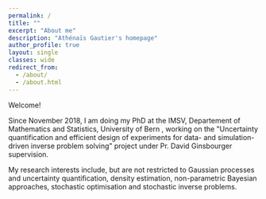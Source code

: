 ```yaml
---
permalink: /
title: ""
excerpt: "About me"
description: "Athénaïs Gautier's homepage"
author_profile: true
layout: single
classes: wide
redirect_from: 
  - /about/
  - /about.html
---
```


Welcome!

Since November 2018, I am doing my PhD at the IMSV, Departement of Mathematics and Statistics, University of Bern , working on the "Uncertainty quantification and efficient design of experiments for data- and simulation-driven inverse problem solving" project under Pr. David Ginsbourger supervision.


My research interests include, but are not restricted to Gaussian processes and uncertainty quantification, density estimation, non-parametric Bayesian approaches, stochastic optimisation and stochastic inverse problems.  


